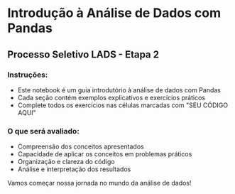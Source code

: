 # Introdução à Análise de Dados com Pandas
## Processo Seletivo LADS - Etapa 2

### Instruções:
- Este notebook é um guia introdutório à análise de dados com Pandas
- Cada seção contém exemplos explicativos e exercícios práticos
- Complete todos os exercícios nas células marcadas com "SEU CÓDIGO AQUI"

### O que será avaliado:
- Compreensão dos conceitos apresentados
- Capacidade de aplicar os conceitos em problemas práticos
- Organização e clareza do código
- Análise e interpretação dos resultados

Vamos começar nossa jornada no mundo da análise de dados!
